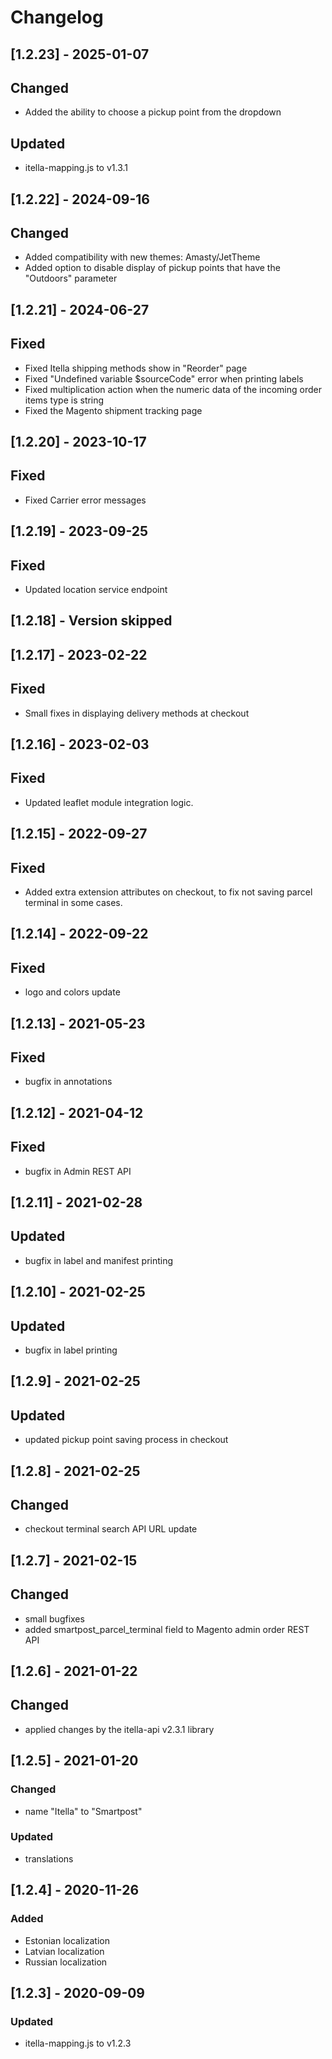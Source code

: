 # Changelog

## [1.2.23] - 2025-01-07
## Changed
- Added the ability to choose a pickup point from the dropdown

## Updated
- itella-mapping.js to v1.3.1

## [1.2.22] - 2024-09-16
## Changed
- Added compatibility with new themes:
    Amasty/JetTheme
- Added option to disable display of pickup points that have the "Outdoors" parameter

## [1.2.21] - 2024-06-27
## Fixed
- Fixed Itella shipping methods show in "Reorder" page
- Fixed "Undefined variable $sourceCode" error when printing labels
- Fixed multiplication action when the numeric data of the incoming order items type is string
- Fixed the Magento shipment tracking page

## [1.2.20] - 2023-10-17
## Fixed
- Fixed Carrier error messages

## [1.2.19] - 2023-09-25
## Fixed
- Updated location service endpoint

## [1.2.18] - Version skipped

## [1.2.17] - 2023-02-22
## Fixed
- Small fixes in displaying delivery methods at checkout

## [1.2.16] - 2023-02-03
## Fixed
- Updated leaflet module integration logic.

## [1.2.15] - 2022-09-27
## Fixed
- Added extra extension attributes on checkout, to fix not saving parcel terminal in some cases.

## [1.2.14] - 2022-09-22
## Fixed
- logo and colors update

## [1.2.13] - 2021-05-23
## Fixed
- bugfix in annotations

## [1.2.12] - 2021-04-12
## Fixed
- bugfix in Admin REST API

## [1.2.11] - 2021-02-28
## Updated
- bugfix in label and manifest printing

## [1.2.10] - 2021-02-25
## Updated
- bugfix in label printing

## [1.2.9] - 2021-02-25
## Updated
- updated pickup point saving process in checkout

## [1.2.8] - 2021-02-25
## Changed
- checkout terminal search API URL update

## [1.2.7] - 2021-02-15
## Changed
- small bugfixes
- added smartpost_parcel_terminal field to Magento admin order REST API

## [1.2.6] - 2021-01-22
## Changed
- applied changes by the itella-api v2.3.1 library

## [1.2.5] - 2021-01-20
### Changed
- name "Itella" to "Smartpost"

### Updated
- translations

## [1.2.4] - 2020-11-26
### Added
- Estonian localization
- Latvian localization
- Russian localization

## [1.2.3] - 2020-09-09
### Updated
- itella-mapping.js to v1.2.3

